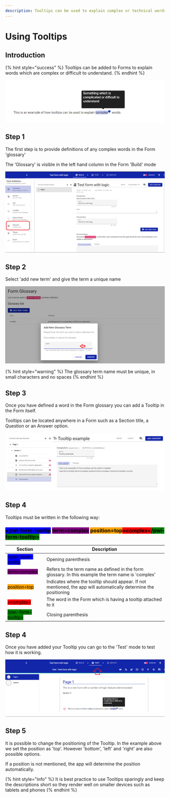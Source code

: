 ```yaml
---
description: Tooltips can be used to explain complex or technical words
---
```


# Using Tooltips

## Introduction

{% hint style="success" %}
Tooltips can be added to Forms to explain words which are complex or difficult to understand.
{% endhint %}

![An example of a tooltip to explain the meaning of the word 'complex'](<../../.gitbook/assets/image (299) (1) (1) (1) (1) (1) (1) (1).png>)

## Step 1

The first step is to provide definitions of any complex words in the Form 'glossary'

The 'Glossary' is visible in the left hand column in the Form 'Build' mode

![](<../../.gitbook/assets/image (312) (1) (1) (1) (1) (1).png>)

## Step 2

Select 'add new term' and give the term a unique name

![](<../../.gitbook/assets/image (304) (1) (1) (1) (1) (1) (1) (1).png>)

{% hint style="warning" %}
The glossary term name must be unique, in small characters and no spaces
{% endhint %}

## Step 3

Once you have defined a word in the Form glossary you can add a Tooltip in the Form itself. &#x20;

Tooltips can be located anywhere in a Form such as a Section title, a Question or an Answer option.

![Example of a tooltip being added to a question](<../../.gitbook/assets/image (305) (1) (1) (1) (1) (1) (1).png>)

## Step 4

Tooltips must be written in the following way:

### <mark style="background-color:blue;">\<pwi-form-tooltip</mark> <mark style="background-color:purple;">term=complex</mark> <mark style="background-color:orange;">position=top</mark><mark style="background-color:red;">>complex<</mark><mark style="background-color:green;">/pwi-form-tooltip></mark>

| Section                                                         | Description                                                                                                        |
| --------------------------------------------------------------- | ------------------------------------------------------------------------------------------------------------------ |
| <mark style="background-color:blue;">\<pwi-form-tooltip</mark>  | Opening parenthesis                                                                                                |
| <mark style="background-color:purple;">term=complex</mark>      | Refers to the term name as defined in the form glossary.  In this example the term name is 'complex'               |
| <mark style="background-color:orange;">position=top</mark>      | Indicates where the tooltip should appear.  If not mentioned, the app will automatically determine the positioning |
| <mark style="background-color:red;">>complex<</mark>            | The word in the Form which is having a tooltip attached to it                                                      |
| <mark style="background-color:green;">/pwi-form-tooltip></mark> | Closing parenthesis                                                                                                |

## Step 4

Once you have added your Tooltip you can go to the 'Test' mode to test how it is working.

![](<../../.gitbook/assets/image (315) (1) (1) (1) (1) (1) (1) (1).png>)



## Step 5

It is possible to change the positioning of the Tooltip.   In the example above we set the position as 'top'.  However 'bottom', 'left' and 'right' are also possible options. &#x20;

If a position is not mentioned, the app will determine the position automatically.

{% hint style="info" %}
It is best practice to use Tooltips sparingly and keep the descriptions short so they render well on smaller devices such as tablets and phones
{% endhint %}

